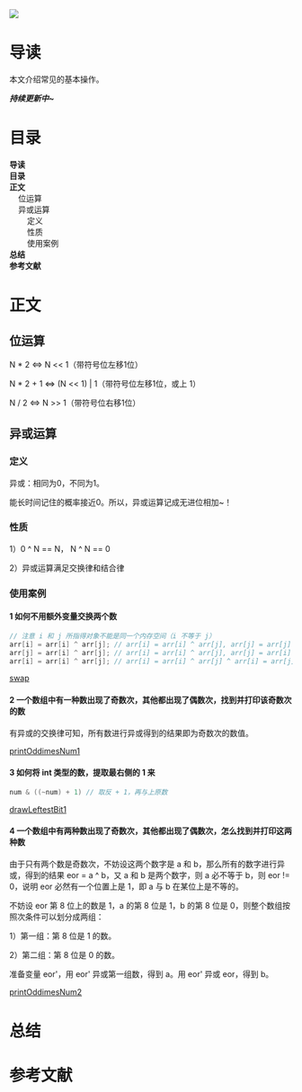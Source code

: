 <img src="https://gitee.com/struggle3014/picBed/raw/master/name_code.png" div align=center />

# 导读

本文介绍常见的基本操作。

***持续更新中~***



# 目录

<nav>
<a href='#导读' style='text-decoration:none;font-weight:bolder'>导读</a><br/>
<a href='#目录' style='text-decoration:none;font-weight:bolder'>目录</a><br/>
<a href='#正文' style='text-decoration:none;font-weight:bolder'>正文</a><br/>
&nbsp;&nbsp;&nbsp;&nbsp;<a href='#位运算' style='text-decoration:none;${border-style}'>位运算</a><br/>
&nbsp;&nbsp;&nbsp;&nbsp;<a href='#异或运算' style='text-decoration:none;${border-style}'>异或运算</a><br/>
&nbsp;&nbsp;&nbsp;&nbsp;&nbsp;&nbsp;&nbsp;&nbsp;<a href='#定义' style='text-decoration:none;${border-style}'>定义</a><br/>
&nbsp;&nbsp;&nbsp;&nbsp;&nbsp;&nbsp;&nbsp;&nbsp;<a href='#性质' style='text-decoration:none;${border-style}'>性质</a><br/>
&nbsp;&nbsp;&nbsp;&nbsp;&nbsp;&nbsp;&nbsp;&nbsp;<a href='#使用案例' style='text-decoration:none;${border-style}'>使用案例</a><br/>
<a href='#总结' style='text-decoration:none;font-weight:bolder'>总结</a><br/>
<a href='#参考文献' style='text-decoration:none;font-weight:bolder'>参考文献</a><br/>
</nav>



# 正文

## 位运算

N * 2	<=>	N << 1（带符号位左移1位）

N * 2 + 1	<=>	(N << 1) | 1（带符号位左移1位，或上 1）

N / 2 	<=>	N >> 1（带符号位右移1位）



## 异或运算

### 定义

异或：相同为0，不同为1。

能长时间记住的概率接近0。所以，异或运算记成无进位相加~！

### 性质

1）0 ^ N == N， N ^ N == 0

2）异或运算满足交换律和结合律

### 使用案例

#### 1 如何不用额外变量交换两个数

```java
// 注意 i 和 j 所指得对象不能是同一个内存空间（i 不等于 j）
arr[i] = arr[i] ^ arr[j]; // arr[i] = arr[i] ^ arr[j], arr[j] = arr[j]
arr[j] = arr[i] ^ arr[j]; // arr[i] = arr[i] ^ arr[j], arr[j] = arr[i] ^ arr[j] ^ arr[j] = arr[i]
arr[i] = arr[i] ^ arr[j]; // arr[i] = arr[i] ^ arr[j] ^ arr[i] = arr[j], arr[j] = arr[i]
```

[swap](../../../../projects/alogorithm-basic/src/main/java/com/xiumei/alogrithm/basic/Code1_EvenTimesOddTimes.java)

#### 2 一个数组中有一种数出现了奇数次，其他都出现了偶数次，找到并打印该奇数次的数

有异或的交换律可知，所有数进行异或得到的结果即为奇数次的数值。

[printOddimesNum1](../../../../projects/alogorithm-basic/src/main/java/com/xiumei/alogrithm/basic/Code1_EvenTimesOddTimes.java)

#### 3 如何将 int 类型的数，提取最右侧的 1 来

```java
num & ((~num) + 1) // 取反 + 1，再与上原数
```

[drawLeftestBit1](../../../../projects/alogorithm-basic/src/main/java/com/xiumei/alogrithm/basic/Code1_EvenTimesOddTimes.java)

#### 4 一个数组中有两种数出现了奇数次，其他都出现了偶数次，怎么找到并打印这两种数

由于只有两个数是奇数次，不妨设这两个数字是 a 和 b，那么所有的数字进行异或，得到的结果 eor = a ^ b，又 a 和 b 是两个数字，则 a 必不等于 b，则 eor != 0，说明 eor 必然有一个位置上是 1，即 a 与 b 在某位上是不等的。

不妨设 eor 第 8 位上的数是 1，a 的第 8 位是 1，b 的第 8 位是 0，则整个数组按照次条件可以划分成两组：

1）第一组：第 8 位是 1 的数。

2）第二组：第 8 位是 0 的数。

准备变量 eor'，用 eor' 异或第一组数，得到 a。用 eor' 异或 eor，得到 b。

[printOddimesNum2](../../../../projects/alogorithm-basic/src/main/java/com/xiumei/alogrithm/basic/Code1_EvenTimesOddTimes.java)



# 总结



# 参考文献

